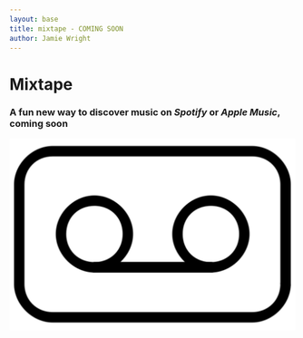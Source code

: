 ```yaml
---
layout: base
title: mixtape - COMING SOON
author: Jamie Wright
---
```


# **Mixtape**

### A fun new way to discover music on _Spotify_ or _Apple Music_, coming soon

![mixtape logo](./assets/images/mixtape.png)
